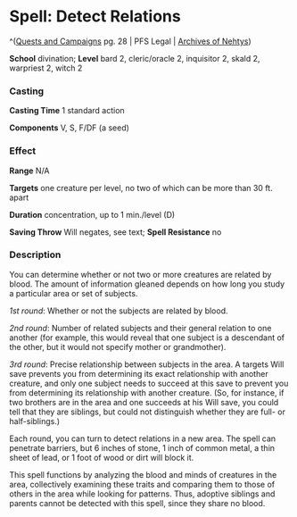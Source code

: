 # Spell: Detect Relations

^([Quests and Campaigns][ss-detect-relations] pg. 28 | PFS Legal | [Archives of Nehtys][sn-detect-relations])

**School** divination; **Level** bard 2, cleric/oracle 2, inquisitor 2, skald 2, warpriest 2, witch 2

### Casting

**Casting Time** 1 standard action   

**Components** V, S, F/DF (a seed) 

### Effect

**Range** N/A  

**Targets** one creature per level, no two of which can be more than 30 ft. apart  

**Duration** concentration, up to 1 min./level (D)   

**Saving Throw** Will negates, see text; **Spell Resistance** no 

### Description

You can determine whether or not two or more creatures are related by blood. The amount of information gleaned depends on how long you study a particular area or set of subjects.   

_1st round_: Whether or not the subjects are related by blood.   

_2nd round_: Number of related subjects and their general relation to one another (for example, this would reveal that one subject is a descendant of the other, but it would not specify mother or grandmother).   

_3rd round_: Precise relationship between subjects in the area. A targets Will save prevents you from determining its exact relationship with another creature, and only one subject needs to succeed at this save to prevent you from determining its relationship with another creature. (So, for instance, if two brothers are in the area and one succeeds at his Will save, you could tell that they are siblings, but could not distinguish whether they are full- or half-siblings.)   

Each round, you can turn to detect relations in a new area. The spell can penetrate barriers, but 6 inches of stone, 1 inch of common metal, a thin sheet of lead, or 1 foot of wood or dirt will block it.   

This spell functions by analyzing the blood and minds of creatures in the area, collectively examining these traits and comparing them to those of others in the area while looking for patterns. Thus, adoptive siblings and parents cannot be detected with this spell, since they share no blood.

[ss-detect-relations]: http://paizo.com/products/btpy8yw2
[sn-detect-relations]: http://www.archivesofnethys.com/SpellDisplay.aspx?ItemName=Detect%20Relations